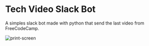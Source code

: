 
# Tech Video Slack Bot

A simples slack bot made with python that send the last video from FreeCodeCamp.

![print-screen](https://i.imgur.com/iZmoQh0.png)